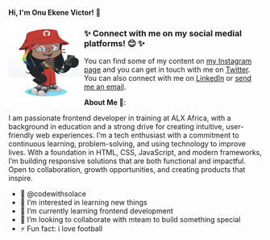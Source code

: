 **Hi, I'm Onu Ekene Victor!** 👋

 <img align="left" width="150" height="150" src="https://github.com/LadyKerr/LadyKerr/blob/main/assets/octokadie.png" alt="SOlace's instagram page @codewithsolace">
 
 ### ✨ Connect with me on my social medial platforms! 😊 ✨
 You can find some of my content on [my Instagram page](https://www.instagram.com/codewithsolace/) and you can get in touch with me on [Twitter](https://twitter.com/codewithsolace). You can also connect with me on [LinkedIn](http://linkedin.com/in/codewithsolace) or [send me an email](codewithsolace@gmail.com).






**About Me 🌴**:

I am passionate frontend developer in training at ALX Africa, with a background in education and a strong drive for creating intuitive, user-friendly web experiences. I’m a tech enthusiast with a commitment to continuous learning, problem-solving, and using technology to improve lives. With a foundation in HTML, CSS, JavaScript, and modern frameworks, I’m building responsive solutions that are both functional and impactful. Open to collaboration, growth opportunities, and creating products that inspire.




- 👋 @codewithsolace
- 👀 I’m interested in learning new things 
- 🌱 I’m currently learning frontend development
- 💞️ I’m looking to collaborate with mteam to build something special
- ⚡ Fun fact: i love football

<!---
codewithsolace/codewithsolace is a ✨ special ✨ repository because its `README.md` (this file) appears on your GitHub profile.
You can click the Preview link to take a look at your changes.
--->
